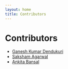 ```yaml
---
layout: home
title: Contributors
---
```


# Contributors

* [Ganesh Kumar Dendukuri]()
* [Saksham Agarwal]()
* [Ankita Bansal]()
